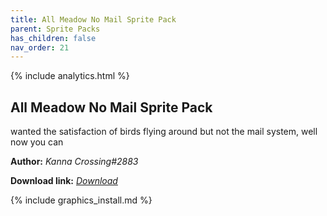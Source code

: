 ```yaml
---
title: All Meadow No Mail Sprite Pack
parent: Sprite Packs
has_children: false
nav_order: 21
---
```


{% include analytics.html %}

## All Meadow No Mail Sprite Pack
wanted the satisfaction of birds flying around but not the mail system, well now you can

**Author:** *Kanna Crossing#2883*

**Download link:** *[Download](https://drive.google.com/file/d/1NXhMXGb7YYRc-YyFxt9E9ckLKQUhN5VW/view?usp=sharing)*

{% include graphics_install.md %}

